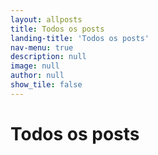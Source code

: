 ```yaml
---
layout: allposts
title: Todos os posts
landing-title: 'Todos os posts'
nav-menu: true
description: null
image: null
author: null
show_tile: false
---
```


<h1>Todos os posts</h1>
